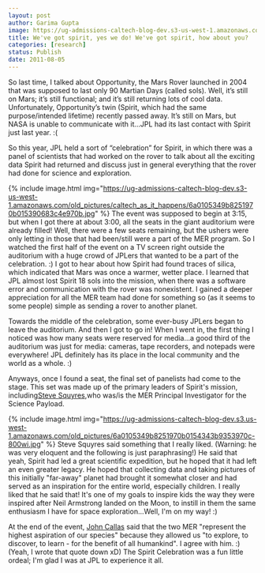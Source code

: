 ```yaml
---
layout: post
author: Garima Gupta
image: https://ug-admissions-caltech-blog-dev.s3-us-west-1.amazonaws.com/old_pictures/caltech_as_it_happens/6a0105349b8251970b0153906838e9970b.jpg
title: We've got spirit, yes we do! We've got spirit, how about you?
categories: [research]
status: Publish
date: 2011-08-05
---
```



So last time, I talked about Opportunity, the Mars Rover launched in 2004 that was supposed to last only 90 Martian Days (called sols). Well, it’s still on Mars; it’s still functional; and it’s still returning lots of cool data. Unfortunately, Opportunity’s twin (Spirit, which had the same purpose/intended lifetime) recently passed away. It’s still on Mars, but NASA is unable to communicate with it…JPL had its last contact with Spirit just last year. :(

So this year, JPL held a sort of “celebration” for Spirit, in which there was a panel of scientists that had worked on the rover to talk about all the exciting data Spirit had returned and discuss just in general everything that the rover had done for science and exploration.


{% include image.html img="https://ug-admissions-caltech-blog-dev.s3-us-west-1.amazonaws.com/old_pictures/caltech_as_it_happens/6a0105349b8251970b015390683c4e970b.jpg" %}
The event was supposed to begin at 3:15, but when I got there at about 3:00, all the seats in the giant auditorium were already filled! Well, there were a few seats remaining, but the ushers were only letting in those that had been/still were a part of the MER program. So I watched the first half of the event on a TV screen right outside the auditorium with a huge crowd of JPLers that wanted to be a part of the celebration. :) I got to hear about how Spirit had found traces of silica, which indicated that Mars was once a warmer, wetter place. I learned that JPL almost lost Spirit 18 sols into the mission, when there was a software error and communication with the rover was nonexistent. I gained a deeper appreciation for all the MER team had done for something so (as it seems to some people) simple as sending a rover to another planet.

Towards the middle of the celebration, some ever-busy JPLers began to leave the auditorium. And then I got to go in! When I went in, the first thing I noticed was how many seats were reserved for media...a good third of the auditorium was just for media: cameras, tape recorders, and notepads were everywhere! JPL definitely has its place in the local community and the world as a whole. :)

Anyways, once I found a seat, the final set of panelists had come to the stage. This set was made up of the primary leaders of Spirit's mission, including<a href="https://www.astro.cornell.edu/people/facstaff-detail.php?pers_id=112" target="_blank">Steve Squyres</a>,who was/is the MER Principal Investigator for the Science Payload.


{% include image.html img="https://ug-admissions-caltech-blog-dev.s3.us-west-1.amazonaws.com/old_pictures/6a0105349b8251970b0154343b9353970c-800wi.jpg" %}
Steve Squyres said something that I really liked. (Warning: he was very eloquent and the following is just paraphrasing!) He said that yeah, Spirit had led a great scientific expedition, but he hoped that it had left an even greater legacy. He hoped that collecting data and taking pictures of this initially "far-away" planet had brought it somewhat closer and had served as an inspiration for the entire world, especially children. I really liked that he said that! It's one of my goals to inspire kids the way they were inspired after Neil Armstrong landed on the Moon, to instill in them the same enthusiasm I have for space exploration...Well, I'm on my way! :)

At the end of the event, <a href="https://www.nasa.gov/mission_pages/mer/070628/callas.html" target="_blank">John Callas</a> said that the two MER "represent the highest aspiration of our species" because they allowed us "to explore, to discover, to learn - for the benefit of all humankind". I agree with him. :) (Yeah, I wrote that quote down xD) The Spirit Celebration was a fun little ordeal; I'm glad I was at JPL to experience it all.

